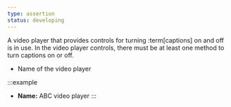 ```yaml
---
type: assertion
status: developing
---
```


A video player that provides controls for turning :term[captions] on and off is in use. In the video player controls, there must be at least one method to turn captions on or off.

* Name of the video player

:::example
* **Name:** ABC video player
:::